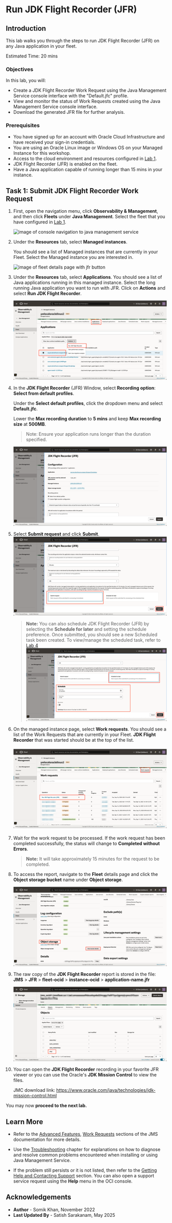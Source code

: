 # Run JDK Flight Recorder (JFR)

## Introduction

This lab walks you through the steps to run JDK Flight Recorder (JFR) on any Java application in your fleet.

Estimated Time: 20 mins

### Objectives

In this lab, you will:

* Create a JDK Flight Recorder Work Request using the Java Management Service console interface with the "Default.jfc" profile.
* View and monitor the status of Work Requests created using the Java Management Service console interface.
* Download the generated JFR file for further analysis.

### Prerequisites

* You have signed up for an account with Oracle Cloud Infrastructure and have received your sign-in credentials.
* You are using an Oracle Linux image or Windows OS on your Managed Instance for this workshop.
* Access to the cloud environment and resources configured in [Lab 1](?lab=set-up-and-enable-advanced-features-on-java-management-service).
* JDK Flight Recorder (JFR) is enabled on the fleet.
* Have a Java application capable of running longer than 15 mins in your instance.

## Task 1: Submit JDK Flight Recorder Work Request

1. First, open the navigation menu, click **Observability & Management**, and then click **Fleets** under **Java Management**. Select the fleet that you have configured in [Lab 1](?lab=set-up-and-enable-advanced-features-on-java-management-service).

    ![image of console navigation to java management service](images/console-navigation-jms.png)

2. Under the **Resources** tab, select **Managed instances**.

   You should see a list of Managed instances that are currently in your Fleet. Select the Managed instance you are interested in.

   ![image of fleet details page with jfr button](images/fleet-managed-instances.png)

3. Under the **Resources** tab, select **Applications**. You should see a list of Java applications running in this managed instance. Select the long running Java application you want to run with JFR.  Click on **Actions** and select **Run JDK Flight Recorder**.

    ![image of jfr run settings](images/managed-instance-applications-run-jfr.png)

4. In the **JDK Flight Recorder** (JFR) Window, select **Recording option**: **Select from default profiles**.

    Under the **Select default profiles**, click the dropdown menu and select **Default.jfc**.

    Lower the **Max recording duration** to **5 mins** and keep **Max recording size** at **500MB**.

    > Note: Ensure your application runs longer than the duration specified.

    ![image of jfr configs](images/jfr-configuration.png)

5. Select **Submit request** and click **Submit**.
    ![image of jfr submit now](images/jfr-submit-now.png)

    > **Note:** You can also schedule JDK Flight Recorder (JFR) by selecting the **Schedule for later** and setting the schedule preference. Once submitted, you should see a new Scheduled task been created. To view/manage the scheduled task, refer to [Lab 4](?lab=view-and-manage-scheduled-tasks)
    > ![image of jfr schedule later](images/jfr-schedule-later.png)

6. On the managed instance page, select **Work requests**. You should see a list of the Work Requests that are currently in your Fleet. **JDK Flight Recorder** that was started should be at the top of the list.

    ![image of work request](images/jfr-work-request-started.png)

7. Wait for the work request to be processed. If the work request has been completed successfully, the status will change to **Completed without Errors**.

    > **Note:** It will take approximately 15 minutes for the request to be completed.

8. To access the report, navigate to the **Fleet** details page and click the **Object storage bucket** name under **Object storage**.

    ![image of crypto event run settings](images/fleet-bucket-link.png)

9. The raw copy of the **JDK Flight Recorder** report is stored in the file: **JMS** > **JFR** > **fleet-ocid** > **instance-ocid** > **application-name.jfr**

    ![image of crypto event analysis bucket object](images/jfr-recording-download.png)

10. You can open the **JDK Flight Recorder** recording in your favorite JFR viewer or you can use the Oracle's **JDK Mission Control** to view the files.

    JMC download link: https://www.oracle.com/java/technologies/jdk-mission-control.html

You may now **proceed to the next lab.**

## Learn More

* Refer to the [Advanced Features](https://docs.oracle.com/en-us/iaas/jms/doc/advanced-features.html), [Work Requests](https://docs.oracle.com/en-us/iaas/jms/doc/using-java-management-service.html#GUID-77AEEBC0-93A5-4E99-96D6-BEE0FEE4539F) sections of the JMS documentation for more details.

* Use the [Troubleshooting](https://docs.oracle.com/en-us/iaas/jms/doc/troubleshooting.html#GUID-2D613C72-10F3-4905-A306-4F2673FB1CD3) chapter for explanations on how to diagnose and resolve common problems encountered when installing or using Java Management Service.

* If the problem still persists or it is not listed, then refer to the [Getting Help and Contacting Support](https://docs.oracle.com/en-us/iaas/Content/GSG/Tasks/contactingsupport.htm) section. You can also open a support service request using the **Help** menu in the OCI console.

## Acknowledgements

* **Author** - Somik Khan, November 2022
* **Last Updated By** - Satish Sarakanam, May 2025